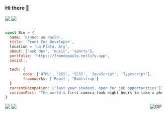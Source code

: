 ### Hi there 👋

[<img src="https://img.shields.io/badge/linkedin-%230077B5.svg?&style=for-the-badge&logo=linkedin&logoColor=white">](https://www.linkedin.com/in/franco-de-paulo-13509b186/)
[<img src="https://img.shields.io/badge/Portfolio-%23000000.svg?&style=for-the-badge">](https://frandepaulo.netlify.app/)
</br>
<!--
**frandepe/frandepe** is a ✨ _special_ ✨ repository because its `README.md` (this file) appears on your GitHub profile.
-->

```js

const Bio = {
  name: 'Franco De Paulo',
  title: 'Front End Developer',
  location = 'La Plata, Arg',
  about: ['web dev', 'music', 'sports'],
  portfolio: 'https://frandepaulo.netlify.app',
  social:,
  
  tech: {
        code: ['HTML', 'CSS', 'SCSS', 'JavaScript', 'Typescript'],
        frameworks: ['React', 'Bootstrap']
  }
  currentOccupation: ['last year student, open for job opportunities'],
  curiousFact: 'The world's first camera took eight hours to take a photo'
}

```
[<img src="https://img.shields.io/badge/linkedin-%230077B5.svg?&style=for-the-badge&logo=linkedin&logoColor=white">](https://www.linkedin.com/in/franco-de-paulo-13509b186/)
[<img src="https://img.shields.io/badge/Portfolio-%23000000.svg?&style=for-the-badge">](https://frandepaulo.netlify.app/)
<img align="right" alt="GIF" src="https://media.giphy.com/media/MC6eSuC3yypCU/giphy.gif" />



